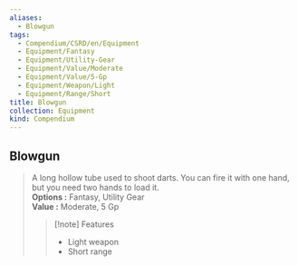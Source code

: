 ```yaml
---
aliases:
  - Blowgun
tags:
  - Compendium/CSRD/en/Equipment
  - Equipment/Fantasy
  - Equipment/Utility-Gear
  - Equipment/Value/Moderate
  - Equipment/Value/5-Gp
  - Equipment/Weapon/Light
  - Equipment/Range/Short
title: Blowgun
collection: Equipment
kind: Compendium
---
```

## Blowgun  
  
>A long hollow tube used to shoot darts. You can fire it with one hand, but you need two hands to load it.  
> **Options :** Fantasy, Utility Gear  
> **Value :** Moderate, 5 Gp  
>>[!note] Features  
>> - Light weapon  
>> - Short range